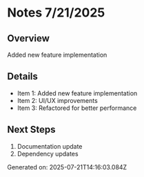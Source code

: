 # Notes 7/21/2025

## Overview
Added new feature implementation

## Details
- Item 1: Added new feature implementation
- Item 2: UI/UX improvements
- Item 3: Refactored for better performance

## Next Steps
1. Documentation update
2. Dependency updates

Generated on: 2025-07-21T14:16:03.084Z
